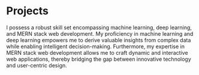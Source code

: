 # Projects

I possess a robust skill set encompassing machine learning, deep learning, and MERN stack web development. My proficiency in machine learning and deep learning empowers me to derive valuable insights from complex data while enabling intelligent decision-making. Furthermore, my expertise in MERN stack web development allows me to craft dynamic and interactive web applications, thereby bridging the gap between innovative technology and user-centric design.
